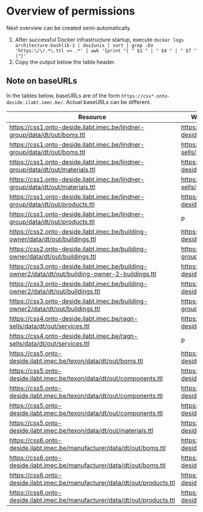 # Overview of permissions

Next overview can be created semi-automatically.

1. After successful Docker infrastructure startup, execute `docker logs architecture-bashlib-1 | dos2unix | sort | grep -Eo 'https:\/\/.*\.ttl => .*' | awk '{print "| " $1 " | " $4 " | " $7 " |"}'`
2. Copy the output below the table header.

## Note on baseURLs

In the tables below, baseURLs are of the form `https://css*.onto-deside.ilabt.imec.be/`. Actual baseURLs can be different.

| Resource                                                                                          | WebID granted the permission (p = public)                            | permission |
|---------------------------------------------------------------------------------------------------|----------------------------------------------------------------------|------------|
| https://css1.onto-deside.ilabt.imec.be/lindner-group/data/dt/out/boms.ttl                         | https://css0.onto-deside.ilabt.imec.be/admin/profile/card#me         | r          |
| https://css1.onto-deside.ilabt.imec.be/lindner-group/data/dt/out/boms.ttl                         | https://css4.onto-deside.ilabt.imec.be/ragn-sells/profile/card#me    | r          |
| https://css1.onto-deside.ilabt.imec.be/lindner-group/data/dt/out/materials.ttl                    | https://css0.onto-deside.ilabt.imec.be/admin/profile/card#me         | r          |
| https://css1.onto-deside.ilabt.imec.be/lindner-group/data/dt/out/materials.ttl                    | https://css4.onto-deside.ilabt.imec.be/ragn-sells/profile/card#me    | r          |
| https://css1.onto-deside.ilabt.imec.be/lindner-group/data/dt/out/products.ttl                     | https://css0.onto-deside.ilabt.imec.be/admin/profile/card#me         | r          |
| https://css1.onto-deside.ilabt.imec.be/lindner-group/data/dt/out/products.ttl                     | p                                                                    | r          |
| https://css2.onto-deside.ilabt.imec.be/building-owner/data/dt/out/buildings.ttl                   | https://css0.onto-deside.ilabt.imec.be/admin/profile/card#me         | r          |
| https://css2.onto-deside.ilabt.imec.be/building-owner/data/dt/out/buildings.ttl                   | https://css1.onto-deside.ilabt.imec.be/lindner-group/profile/card#me | r          |
| https://css3.onto-deside.ilabt.imec.be/building-owner2/data/dt/out/building-owner-2-buildings.ttl | https://css0.onto-deside.ilabt.imec.be/admin/profile/card#me         | r          |
| https://css3.onto-deside.ilabt.imec.be/building-owner2/data/dt/out/buildings.ttl                  | https://css0.onto-deside.ilabt.imec.be/admin/profile/card#me         | r          |
| https://css3.onto-deside.ilabt.imec.be/building-owner2/data/dt/out/buildings.ttl                  | https://css1.onto-deside.ilabt.imec.be/lindner-group/profile/card#me | r          |
| https://css4.onto-deside.ilabt.imec.be/ragn-sells/data/dt/out/services.ttl                        | https://css0.onto-deside.ilabt.imec.be/admin/profile/card#me         | r          |
| https://css4.onto-deside.ilabt.imec.be/ragn-sells/data/dt/out/services.ttl                        | p                                                                    | r          |
| https://css5.onto-deside.ilabt.imec.be/texon/data/dt/out/boms.ttl                                 | https://css0.onto-deside.ilabt.imec.be/admin/profile/card#me         | r          |
| https://css5.onto-deside.ilabt.imec.be/texon/data/dt/out/components.ttl                           | https://css0.onto-deside.ilabt.imec.be/admin/profile/card#me         | r          |
| https://css5.onto-deside.ilabt.imec.be/texon/data/dt/out/components.ttl                           | https://css6.onto-deside.ilabt.imec.be/manufacturer/profile/card#me  | r          |
| https://css5.onto-deside.ilabt.imec.be/texon/data/dt/out/components.ttl                           | https://css7.onto-deside.ilabt.imec.be/brand/profile/card#me         | r          |
| https://css5.onto-deside.ilabt.imec.be/texon/data/dt/out/materials.ttl                            | https://css0.onto-deside.ilabt.imec.be/admin/profile/card#me         | r          |
| https://css6.onto-deside.ilabt.imec.be/manufacturer/data/dt/out/boms.ttl                          | https://css0.onto-deside.ilabt.imec.be/admin/profile/card#me         | r          |
| https://css6.onto-deside.ilabt.imec.be/manufacturer/data/dt/out/boms.ttl                          | https://css7.onto-deside.ilabt.imec.be/brand/profile/card#me         | r          |
| https://css6.onto-deside.ilabt.imec.be/manufacturer/data/dt/out/products.ttl                      | https://css0.onto-deside.ilabt.imec.be/admin/profile/card#me         | r          |
| https://css6.onto-deside.ilabt.imec.be/manufacturer/data/dt/out/products.ttl                      | https://css7.onto-deside.ilabt.imec.be/brand/profile/card#me         | r          |

